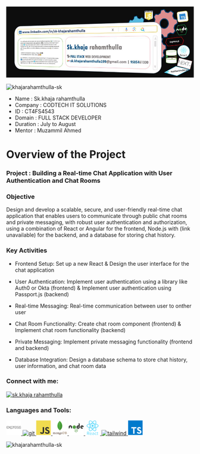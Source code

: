 ![logo](https://github.com/khajarahamthulla-sk/CODTECH_TASK1/blob/main/Banner.png)


<p align="left"> <img src="https://komarev.com/ghpvc/?username=khajarahamthulla-sk&label=Profile%20views&color=0e75b6&style=flat" alt="khajarahamthulla-sk" /> </p>

- Name     : Sk.khaja rahamthulla
- Company  : CODTECH IT SOLUTIONS
- ID       : CT4FS4543
- Domain   : FULL STACK DEVELOPER
- Duration : July to August
- Mentor   : Muzammil Ahmed

<h1>Overview of the Project</h1>

<h3>Project : Building a Real-time Chat Application with User Authentication and Chat Rooms</h3>

<h3>Objective</h3>

<p>Design and develop a scalable, secure, and user-friendly real-time chat application that enables users to communicate through public chat rooms and private messaging, with robust user authentication and authorization, using a combination of React or Angular for the frontend, Node.js with (link unavailable) for the backend, and a database for storing chat history.
</p>

<h3>Key Activities</h3>

- Frontend Setup: Set up a new React & Design the user interface for the chat application
      
- User Authentication: Implement user authentication using a library like Auth0 or Okta (frontend) & Implement user authentication using Passport.js (backend)
  
- Real-time Messaging: Real-time communication between user to onther user
  
- Chat Room Functionality: Create chat room component (frontend) & Implement chat room functionality (backend)
    
- Private Messaging: Implement private messaging functionality (frontend and backend)

- Database Integration: Design a database schema to store chat history, user information, and chat room data
  

<h3 align="left">Connect with me:</h3>
<p align="left">
<a href="https://linkedin.com/in/sk.khaja rahamthulla" target="blank"><img align="center" src="https://raw.githubusercontent.com/rahuldkjain/github-profile-readme-generator/master/src/images/icons/Social/linked-in-alt.svg" alt="sk.khaja rahamthulla" height="30" width="40" /></a>
</p>

<h3 align="left">Languages and Tools:</h3>
<p align="left"> <a href="https://expressjs.com" target="_blank" rel="noreferrer"> <img src="https://raw.githubusercontent.com/devicons/devicon/master/icons/express/express-original-wordmark.svg" alt="express" width="40" height="40"/> </a> <a href="https://git-scm.com/" target="_blank" rel="noreferrer"> <img src="https://www.vectorlogo.zone/logos/git-scm/git-scm-icon.svg" alt="git" width="40" height="40"/> </a> <a href="https://developer.mozilla.org/en-US/docs/Web/JavaScript" target="_blank" rel="noreferrer"> <img src="https://raw.githubusercontent.com/devicons/devicon/master/icons/javascript/javascript-original.svg" alt="javascript" width="40" height="40"/> </a> <a href="https://www.mongodb.com/" target="_blank" rel="noreferrer"> <img src="https://raw.githubusercontent.com/devicons/devicon/master/icons/mongodb/mongodb-original-wordmark.svg" alt="mongodb" width="40" height="40"/> </a> <a href="https://nodejs.org" target="_blank" rel="noreferrer"> <img src="https://raw.githubusercontent.com/devicons/devicon/master/icons/nodejs/nodejs-original-wordmark.svg" alt="nodejs" width="40" height="40"/> </a> <a href="https://reactjs.org/" target="_blank" rel="noreferrer"> <img src="https://raw.githubusercontent.com/devicons/devicon/master/icons/react/react-original-wordmark.svg" alt="react" width="40" height="40"/> </a> <a href="https://tailwindcss.com/" target="_blank" rel="noreferrer"> <img src="https://www.vectorlogo.zone/logos/tailwindcss/tailwindcss-icon.svg" alt="tailwind" width="40" height="40"/> </a> <a href="https://www.typescriptlang.org/" target="_blank" rel="noreferrer"> <img src="https://raw.githubusercontent.com/devicons/devicon/master/icons/typescript/typescript-original.svg" alt="typescript" width="40" height="40"/> </a> </p>

<p><img align="left" src="https://github-readme-stats.vercel.app/api/top-langs?username=khajarahamthulla-sk&show_icons=true&locale=en&layout=compact" alt="khajarahamthulla-sk" /></p>








<!---
khajarahamthulla-sk/khajarahamthulla-sk is a ✨ special ✨ repository because its README.md (this file) appears on your GitHub profile.
You can click the Preview link to take a look at your changes.
--->
